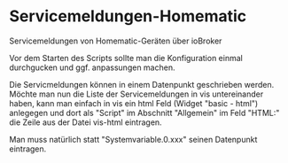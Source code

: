 # Servicemeldungen-Homematic
Servicemeldungen von Homematic-Geräten über ioBroker

Vor dem Starten des Scripts sollte man die Konfiguration einmal durchgucken und ggf. anpassungen machen.

Die Servicmeldungen können in einem Datenpunkt geschrieben werden. Möchte man nun die Liste der Servicemeldungen in vis untereinander haben, kann man einfach in vis ein html Feld (Widget "basic - html") anlegegen und dort als "Script" im Abschnitt "Allgemein" im Feld "HTML:" die Zeile aus der Datei vis-html eintragen.


Man muss natürlich statt "Systemvariable.0.xxx" seinen Datenpunkt eintragen. 
